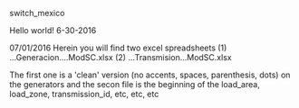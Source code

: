 switch_mexico

Hello world! 6-30-2016

07/01/2016
Herein you will find two excel spreadsheets
(1) ...Generacion....ModSC.xlsx
(2) ...Transmision...ModSC.xlsx

The first one is a 'clean' version (no accents, spaces, parenthesis, dots) on the generators
and the secon file is the beginning of the load_area, load_zone, transmission_id, etc, etc, etc